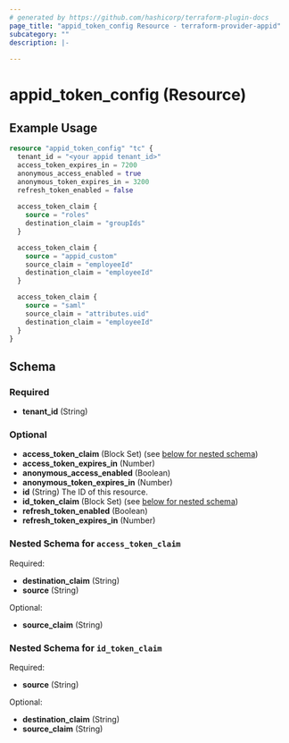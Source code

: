 ```yaml
---
# generated by https://github.com/hashicorp/terraform-plugin-docs
page_title: "appid_token_config Resource - terraform-provider-appid"
subcategory: ""
description: |-
  
---
```


# appid_token_config (Resource)



## Example Usage

```terraform
resource "appid_token_config" "tc" {
  tenant_id = "<your appid tenant_id>"  
  access_token_expires_in = 7200    
  anonymous_access_enabled = true
  anonymous_token_expires_in = 3200    
  refresh_token_enabled = false 
  
  access_token_claim {
    source = "roles"
    destination_claim = "groupIds"
  }

  access_token_claim {
    source = "appid_custom"
    source_claim = "employeeId"
    destination_claim = "employeeId"
  }

  access_token_claim {
    source = "saml"
    source_claim = "attributes.uid"
    destination_claim = "employeeId"
  }
}
```

<!-- schema generated by tfplugindocs -->
## Schema

### Required

- **tenant_id** (String)

### Optional

- **access_token_claim** (Block Set) (see [below for nested schema](#nestedblock--access_token_claim))
- **access_token_expires_in** (Number)
- **anonymous_access_enabled** (Boolean)
- **anonymous_token_expires_in** (Number)
- **id** (String) The ID of this resource.
- **id_token_claim** (Block Set) (see [below for nested schema](#nestedblock--id_token_claim))
- **refresh_token_enabled** (Boolean)
- **refresh_token_expires_in** (Number)

<a id="nestedblock--access_token_claim"></a>
### Nested Schema for `access_token_claim`

Required:

- **destination_claim** (String)
- **source** (String)

Optional:

- **source_claim** (String)


<a id="nestedblock--id_token_claim"></a>
### Nested Schema for `id_token_claim`

Required:

- **source** (String)

Optional:

- **destination_claim** (String)
- **source_claim** (String)


